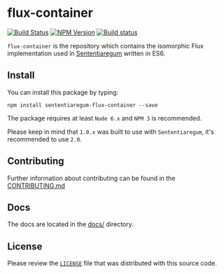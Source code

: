 flux-container
==============

[![Build Status](https://travis-ci.org/Sententiaregum/flux-container.svg?branch=master)](https://travis-ci.org/Sententiaregum/flux-container)
[![NPM Version](https://badge.fury.io/js/sententiaregum-flux-container.svg)](https://www.npmjs.com/package/sententiaregum-flux-container)
[![Build status](https://ci.appveyor.com/api/projects/status/qk0rs9ytq2k6c2xb/branch/master?svg=true)](https://ci.appveyor.com/project/Ma27/flux-container/branch/master)

``flux-container`` is the repository which contains the isomorphic Flux implementation
used in [Sententiaregum](https://github.com/Sententiaregum/Sententiaregum) written in ES6.

## Install

You can install this package by typing:

``` shell
npm install sententiaregum-flux-container --save
```

The package requires at least ``Node 6.x`` and ``NPM 3`` is recommended.

Please keep in mind that `1.0.x` was built to use with `Sententiaregum`, it's recommended to use `2.0`.

## Contributing

Further information about contributing can be found in the [CONTRIBUTING.md](https://github.com/Sententiaregum/flux-container/blob/master/.github/CONTRIBUTING.md)

## Docs

The docs are located in the [docs/](https://github.com/Sententiaregum/flux-container/blob/master/docs) directory.

## License

Please review the [`LICENSE`](https://github.com/Sententiaregum/flux-container/blob/master/LICENSE) file that was distributed with this source code.
